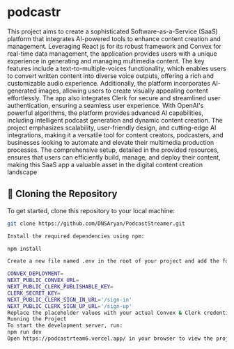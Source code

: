 # podcastr
This project aims to create a sophisticated Software-as-a-Service (SaaS) platform that
integrates AI-powered tools to enhance content creation and management. Leveraging
React js for its robust framework and Convex for real-time data management, the
application provides users with a unique experience in generating and managing
multimedia content. The key features include a text-to-multiple-voices functionality, which
enables users to convert written content into diverse voice outputs, offering a rich and
customizable audio experience. Additionally, the platform incorporates AI-generated
images, allowing users to create visually appealing content effortlessly. The app also
integrates Clerk for secure and streamlined user authentication, ensuring a seamless user
experience. With OpenAI's powerful algorithms, the platform provides advanced AI
capabilities, including intelligent podcast generation and dynamic content creation.
The project emphasizes scalability, user-friendly design, and cutting-edge AI
integrations, making it a versatile tool for content creators, podcasters, and businesses
looking to automate and elevate their multimedia production processes. The comprehensive
setup, detailed in the provided resources, ensures that users can efficiently build, manage,
and deploy their content, making this SaaS app a valuable asset in the digital content
creation landscape
## 📌 Cloning the Repository
To get started, clone this repository to your local machine:
```bash
git clone https://github.com/DNSAryan/PodcastStreamer.git

Install the required dependencies using npm:

npm install

Create a new file named .env in the root of your project and add the following content:

CONVEX_DEPLOYMENT=
NEXT_PUBLIC_CONVEX_URL=
NEXT_PUBLIC_CLERK_PUBLISHABLE_KEY=
CLERK_SECRET_KEY=
NEXT_PUBLIC_CLERK_SIGN_IN_URL='/sign-in'
NEXT_PUBLIC_CLERK_SIGN_UP_URL='/sign-up'
Replace the placeholder values with your actual Convex & Clerk credentials. You can obtain these credentials by signing up on the Convex and Clerk websites.
Running the Project
To start the development server, run:
npm run dev
Open https://podcastrteam6.vercel.app/ in your browser to view the project.